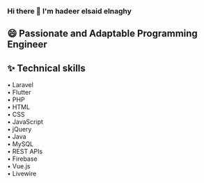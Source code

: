 ### Hi there 👋 I'm hadeer elsaid elnaghy
 ## 😄 Passionate and Adaptable Programming Engineer

## ✨ Technical skills

• Laravel<br />
• Flutter<br />
• PHP<br />
• HTML<br />
• CSS<br />
• JavaScript<br />
• jQuery<br />
• Java<br />
• MySQL<br />
• REST APIs<br />
• Firebase<br />
• Vue.js<br />
• Livewire<br />

<!--
**hadeer-elnaghy/hadeer-elnaghy** is a ✨ _special_ ✨ repository because its `README.md` (this file) appears on your GitHub profile.

Here are some ideas to get you started:

- 🔭 I’m currently working on ...
- 🌱 I’m currently learning ...
- 👯 I’m looking to collaborate on ...
- 🤔 I’m looking for help with ...
- 💬 Ask me about ...
- 📫 How to reach me: ...
- 😄 Pronouns: ...
- ⚡ Fun fact: ...
-->
